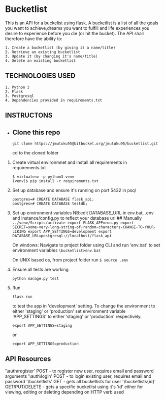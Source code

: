 # Bucketlist
This is an API for a buckelist using flask.
A bucketlist is a list of all the goals you want to achieve,dreams you want to fulfill and
life experiences you desire to experience before you die (or hit the bucket). 
The API shall therefore have the ability to:

    1. Create a bucketlist (by giving it a name/title)
    2. Retrieve an existing bucketlist
    3. Update it (by changing it's name/title)
    4. Delete an existing bucketlist

## TECHNOLOGIES USED
    1. Python 3
    2. Flask
    3. Postgresql
    4. Dependencies provided in requirements.txt
 
## INSTRUCTONS
* ## Clone this repo
    ```
    git clone https://jmutuku95@bitbucket.org/jmutuku95/bucketlist.git
    ```
    cd to the cloned folder
    
1. Create virtual environmnet and install all requirements in requirements.txt
    ```
    $ virtualenv -p python3 venv
    (venv)$ pip install -r requirements.txt
    ```

2. Set up database and ensure it's running on port 5432
   in psql
   ```
   postgres=# CREATE DATABASE flask_api;
   postgres=# CREATE DATABASE testdb;
   ```

3. Set up environment variables
    NB:edit DATABASE_URL in env.bat, .env and instance/config.py to reflect
       your database url
       ## Manually
        ```
            ../venv/Scripts/activate
            export FLASK_APP=run.py
            export SECRET=some-very-long-string-of-random-characters-CHANGE-TO-YOUR-LIKING
            export APP_SETTINGS=development
            export DATABASE_URL=postgresql://localhost/flask_api
        ```

    On windows:
        Navigate to project folder using CLI and run 'env.bat' to set environment variables
        ```
        \bucketlist>env.bat
        ```

    On UNIX based os, from project folder run 
        ```
        $ source .env
        ```


4. Ensure all tests are working
    ```
    python manage.py test
    ```

5. Run 
    ```
    flask run
    ``` 
    to test the app in 'development' setting. 
    To change the environment to either 'staging' or 'production' set environment variable 'APP_SETTINGS'
    to either 'staging' or 'production' respectively.
    ```
    export APP_SETTINGS=staging
    ```
    or 
    ```
    export APP_SETTINGS=production
    ```
    

## API Resources
  '\auth\register\'   POST    - to register new user, requires email and password arguments
  '\auth\login\'      POST    - to login existing user, requires email and password
  '\bucketlists\'     GET     - gets all bucketlists for user
  '\bucketlists\{id}' GET/PUT/DELETE - gets a specific bucketlist using it's 'id' either for viewing,
                                editing or deleting depending on HTTP verb used

